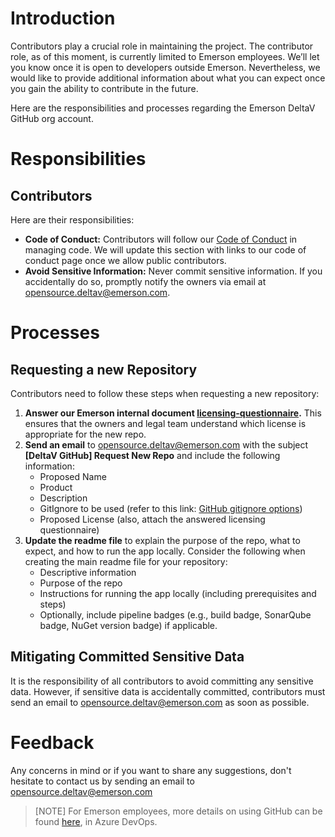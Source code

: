 # Introduction

Contributors play a crucial role in maintaining the project. The contributor role, as of this moment, is currently limited to Emerson employees. We’ll let you know once it is open to developers outside Emerson. Nevertheless, we would like to provide additional information about what you can expect once you gain the ability to contribute in the future.

Here are the responsibilities and processes regarding the Emerson DeltaV GitHub org account.

# Responsibilities

## Contributors

Here are their responsibilities:

   * **Code of Conduct:** Contributors will follow our [Code of Conduct](https://dev.azure.com/EmersonPSS/PSS/_git/Amber_Github?path=/code-of-conduct.md&_a=preview) in managing code. We will update this section with links to our code of conduct page once we allow public contributors.
   * **Avoid Sensitive Information:** Never commit sensitive information. If you accidentally do so, promptly notify the owners via email at [opensource.deltav@emerson.com](mailto:opensource.deltav@emerson.com?subject=Concern).

# Processes

## Requesting a new Repository

Contributors need to follow these steps when requesting a new repository:

1. **Answer our Emerson internal document [licensing-questionnaire](https://dev.azure.com/EmersonPSS/PSS/_git/Amber_Github?path=/licensing-questionnaire.md&_a=preview).** This ensures that the owners and legal team understand which license is appropriate for the new repo.
2. **Send an email** to [opensource.deltav@emerson.com](mailto:opensource.deltav@emerson.com) with the subject **[DeltaV GitHub] Request New Repo** and include the following information:
   * Proposed Name
   * Product
   * Description
   * GitIgnore to be used (refer to this link: [GitHub gitignore options](https://github.com/github/gitignore))
   * Proposed License (also, attach the answered licensing questionnaire)
3. **Update the readme file** to explain the purpose of the repo, what to expect, and how to run the app locally. Consider the following when creating the main readme file for your repository:
   * Descriptive information
   * Purpose of the repo
   * Instructions for running the app locally (including prerequisites and steps)
   * Optionally, include pipeline badges (e.g., build badge, SonarQube badge, NuGet version badge) if applicable.

## Mitigating Committed Sensitive Data

It is the responsibility of all contributors to avoid committing any sensitive data. However, if sensitive data is accidentally committed, contributors must send an email to [opensource.deltav@emerson.com](mailto:opensource.deltav@emerson.com?subject=Concern) as soon as possible.

# Feedback
Any concerns in mind or if you want to share any suggestions, don't hesitate to contact us by sending an email to [opensource.deltav@emerson.com](mailto:opensource.deltav@emerson.com?subject=Feedback)

> [NOTE]
>For Emerson employees, more details on using GitHub can be found [here](https://dev.azure.com/EmersonPSS/PSS/_git/Amber_Github), in Azure DevOps.
